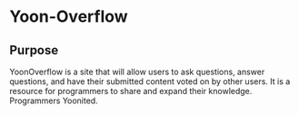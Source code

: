 # Yoon-Overflow

## Purpose
YoonOverflow is a site that will allow users to ask questions, answer questions, and have their submitted content voted on by other users. It is a resource for programmers to share and expand their knowledge. Programmers Yoonited.
